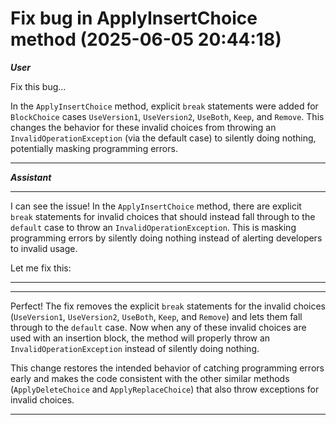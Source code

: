 <!-- Generated by SpecStory -->

# Fix bug in ApplyInsertChoice method (2025-06-05 20:44:18)

_**User**_

Fix this bug...

In the `ApplyInsertChoice` method, explicit `break` statements were added for `BlockChoice` cases `UseVersion1`, `UseVersion2`, `UseBoth`, `Keep`, and `Remove`. This changes the behavior for these invalid choices from throwing an `InvalidOperationException` (via the default case) to silently doing nothing, potentially masking programming errors.


---

_**Assistant**_



---

I can see the issue! In the `ApplyInsertChoice` method, there are explicit `break` statements for invalid choices that should instead fall through to the `default` case to throw an `InvalidOperationException`. This is masking programming errors by silently doing nothing instead of alerting developers to invalid usage.

Let me fix this:

---



---

Perfect! The fix removes the explicit `break` statements for the invalid choices (`UseVersion1`, `UseVersion2`, `UseBoth`, `Keep`, and `Remove`) and lets them fall through to the `default` case. Now when any of these invalid choices are used with an insertion block, the method will properly throw an `InvalidOperationException` instead of silently doing nothing.

This change restores the intended behavior of catching programming errors early and makes the code consistent with the other similar methods (`ApplyDeleteChoice` and `ApplyReplaceChoice`) that also throw exceptions for invalid choices.

---

